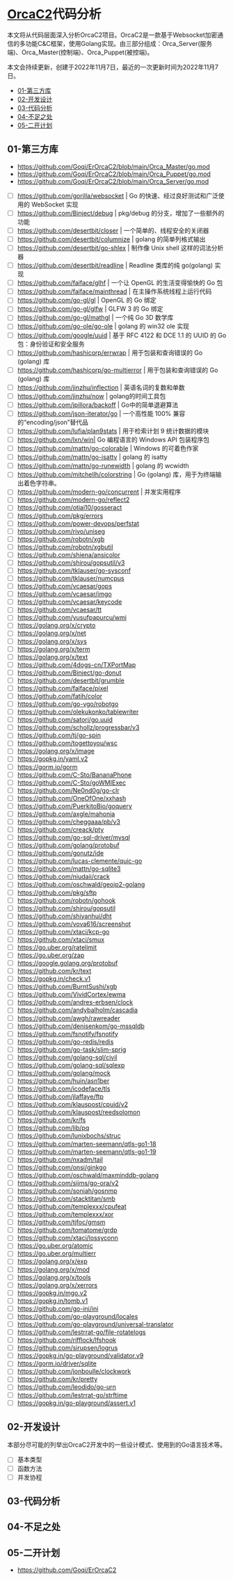#  [OrcaC2](https://github.com/Ptkatz/OrcaC2)代码分析

本文将从代码层面深入分析OrcaC2项目。OrcaC2是一款基于Websocket加密通信的多功能C&C框架，使用Golang实现。由三部分组成：Orca_Server(服务端)、Orca_Master(控制端)、Orca_Puppet(被控端)。

本文会持续更新，创建于2022年11月7日，最近的一次更新时间为2022年11月7日。

- [01-第三方库]()
- [02-开发设计]()
- [03-代码分析]()
- [04-不足之处]()
- [05-二开计划]()

## 01-第三方库

- https://github.com/Goqi/ErOrcaC2/blob/main/Orca_Master/go.mod
- https://github.com/Goqi/ErOrcaC2/blob/main/Orca_Puppet/go.mod
- https://github.com/Goqi/ErOrcaC2/blob/main/Orca_Server/go.mod

- [ ] https://github.com/gorilla/websocket | Go 的快速、经过良好测试和广泛使用的 WebSocket 实现
- [ ] https://github.com/Binject/debug | pkg/debug 的分支，增加了一些额外的功能
- [ ] https://github.com/desertbit/closer | 一个简单的、线程安全的关闭器
- [ ] https://github.com/desertbit/columnize | golang 的简单列格式输出
- [ ] https://github.com/desertbit/go-shlex | 制作像 Unix shell 这样的词法分析器
- [ ] https://github.com/desertbit/readline | Readline 类库的纯 go(golang) 实现
- [ ] https://github.com/faiface/glhf | 一个让 OpenGL 的生活变得愉快的 Go 包
- [ ] https://github.com/faiface/mainthread | 在主操作系统线程上运行代码
- [ ] https://github.com/go-gl/gl | OpenGL 的 Go 绑定
- [ ] https://github.com/go-gl/glfw | GLFW 3 的 Go 绑定
- [ ] https://github.com/go-gl/mathgl | 一个纯 Go 3D 数学库
- [ ] https://github.com/go-ole/go-ole | golang 的 win32 ole 实现
- [ ] https://github.com/google/uuid | 基于 RFC 4122 和 DCE 1.1 的 UUID 的 Go 包：身份验证和安全服务
- [ ] https://github.com/hashicorp/errwrap | 用于包装和查询错误的 Go (golang) 库
- [ ] https://github.com/hashicorp/go-multierror | 用于包装和查询错误的 Go (golang) 库
- [ ] https://github.com/jinzhu/inflection | 英语名词的复数和单数
- [ ] https://github.com/jinzhu/now | golang的时间工具包
- [ ] https://github.com/jpillora/backoff | Go中的简单退避算法
- [ ] https://github.com/json-iterator/go | 一个高性能 100% 兼容的“encoding/json”替代品
- [ ] https://github.com/lufia/plan9stats | 用于检索计划 9 统计数据的模块
- [ ] https://github.com/lxn/win| Go 编程语言的 Windows API 包装程序包
- [ ] https://github.com/mattn/go-colorable | Windows 的可着色作家
- [ ] https://github.com/mattn/go-isatty | golang 的 isatty
- [ ] https://github.com/mattn/go-runewidth | golang 的 wcwidth
- [ ] https://github.com/mitchellh/colorstring | Go (golang) 库，用于为终端输出着色字符串。
- [ ] https://github.com/modern-go/concurrent | 并发实用程序
- [ ] https://github.com/modern-go/reflect2
- [ ] https://github.com/otiai10/gosseract
- [ ] https://github.com/pkg/errors
- [ ] https://github.com/power-devops/perfstat
- [ ] https://github.com/rivo/uniseg
- [ ] https://github.com/robotn/xgb
- [ ] https://github.com/robotn/xgbutil
- [ ] https://github.com/shiena/ansicolor
- [ ] https://github.com/shirou/gopsutil/v3
- [ ] https://github.com/tklauser/go-sysconf
- [ ] https://github.com/tklauser/numcpus
- [ ] https://github.com/vcaesar/gops
- [ ] https://github.com/vcaesar/imgo
- [ ] https://github.com/vcaesar/keycode
- [ ] https://github.com/vcaesar/tt
- [ ] https://github.com/yusufpapurcu/wmi
- [ ] https://golang.org/x/crypto
- [ ] https://golang.org/x/net
- [ ] https://golang.org/x/sys
- [ ] https://golang.org/x/term
- [ ] https://golang.org/x/text
- [ ] https://github.com/4dogs-cn/TXPortMap
- [ ] https://github.com/Binject/go-donut
- [ ] https://github.com/desertbit/grumble
- [ ] https://github.com/faiface/pixel
- [ ] https://github.com/fatih/color
- [ ] https://github.com/go-vgo/robotgo
- [ ] https://github.com/olekukonko/tablewriter
- [ ] https://github.com/satori/go.uuid
- [ ] https://github.com/schollz/progressbar/v3
- [ ] https://github.com/tj/go-spin
- [ ] https://github.com/togettoyou/wsc
- [ ] https://golang.org/x/image
- [ ] https://gopkg.in/yaml.v2
- [ ] https://gorm.io/gorm
- [ ] https://github.com/C-Sto/BananaPhone
- [ ] https://github.com/C-Sto/goWMIExec
- [ ] https://github.com/Ne0nd0g/go-clr
- [ ] https://github.com/OneOfOne/xxhash
- [ ] https://github.com/PuerkitoBio/goquery
- [ ] https://github.com/axgle/mahonia
- [ ] https://github.com/cheggaaa/pb/v3
- [ ] https://github.com/creack/pty
- [ ] https://github.com/go-sql-driver/mysql
- [ ] https://github.com/golang/protobuf
- [ ] https://github.com/gonutz/ide
- [ ] https://github.com/lucas-clemente/quic-go
- [ ] https://github.com/mattn/go-sqlite3
- [ ] https://github.com/niudaii/crack
- [ ] https://github.com/oschwald/geoip2-golang
- [ ] https://github.com/pkg/sftp
- [ ] https://github.com/robotn/gohook
- [ ] https://github.com/shirou/gopsutil
- [ ] https://github.com/shiyanhui/dht
- [ ] https://github.com/vova616/screenshot
- [ ] https://github.com/xtaci/kcp-go
- [ ] https://github.com/xtaci/smux
- [ ] https://go.uber.org/ratelimit
- [ ] https://go.uber.org/zap
- [ ] https://google.golang.org/protobuf
- [ ] https://github.com/kr/text
- [ ] https://gopkg.in/check.v1
- [ ] https://github.com/BurntSushi/xgb
- [ ] https://github.com/VividCortex/ewma
- [ ] https://github.com/andres-erbsen/clock
- [ ] https://github.com/andybalholm/cascadia
- [ ] https://github.com/awgh/rawreader
- [ ] https://github.com/denisenkom/go-mssqldb
- [ ] https://github.com/fsnotify/fsnotify
- [ ] https://github.com/go-redis/redis
- [ ] https://github.com/go-task/slim-sprig
- [ ] https://github.com/golang-sql/civil
- [ ] https://github.com/golang-sql/sqlexp
- [ ] https://github.com/golang/mock
- [ ] https://github.com/huin/asn1ber
- [ ] https://github.com/icodeface/tls
- [ ] https://github.com/jlaffaye/ftp
- [ ] https://github.com/klauspost/cpuid/v2
- [ ] https://github.com/klauspost/reedsolomon
- [ ] https://github.com/kr/fs
- [ ] https://github.com/lib/pq
- [ ] https://github.com/lunixbochs/struc
- [ ] https://github.com/marten-seemann/qtls-go1-18
- [ ] https://github.com/marten-seemann/qtls-go1-19
- [ ] https://github.com/nxadm/tail
- [ ] https://github.com/onsi/ginkgo
- [ ] https://github.com/oschwald/maxminddb-golang
- [ ] https://github.com/sijms/go-ora/v2
- [ ] https://github.com/soniah/gosnmp
- [ ] https://github.com/stacktitan/smb
- [ ] https://github.com/templexxx/cpufeat
- [ ] https://github.com/templexxx/xor
- [ ] https://github.com/tjfoc/gmsm
- [ ] https://github.com/tomatome/grdp
- [ ] https://github.com/xtaci/lossyconn
- [ ] https://go.uber.org/atomic
- [ ] https://go.uber.org/multierr
- [ ] https://golang.org/x/exp
- [ ] https://golang.org/x/mod
- [ ] https://golang.org/x/tools
- [ ] https://golang.org/x/xerrors
- [ ] https://gopkg.in/mgo.v2
- [ ] https://gopkg.in/tomb.v1
- [ ] https://github.com/go-ini/ini
- [ ] https://github.com/go-playground/locales
- [ ] https://github.com/go-playground/universal-translator
- [ ] https://github.com/lestrrat-go/file-rotatelogs
- [ ] https://github.com/rifflock/lfshook
- [ ] https://github.com/sirupsen/logrus
- [ ] https://gopkg.in/go-playground/validator.v9
- [ ] https://gorm.io/driver/sqlite
- [ ] https://github.com/jonboulle/clockwork
- [ ] https://github.com/kr/pretty
- [ ] https://github.com/leodido/go-urn
- [ ] https://github.com/lestrrat-go/strftime
- [ ] https://gopkg.in/go-playground/assert.v1

## 02-开发设计

本部分尽可能的列举出OrcaC2开发中的一些设计模式、使用到的Go语言技术等。

- [ ] 基本类型
- [ ] 函数方法
- [ ] 并发协程

## 03-代码分析

## 04-不足之处

## 05-二开计划

- https://github.com/Goqi/ErOrcaC2